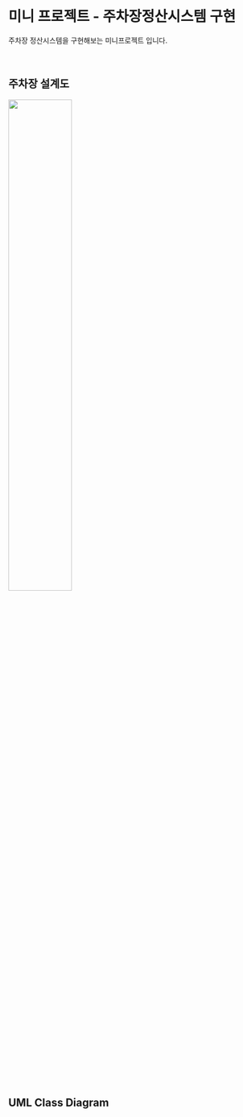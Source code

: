 # 미니 프로젝트 - 주차장정산시스템 구현

주차장 정산시스템을 구현해보는 미니프로젝트 입니다.

<br>

## 주차장 설계도

<img src="https://user-images.githubusercontent.com/58774316/110206669-75cc2380-7ec2-11eb-810a-a7dd96d7f969.jpg" width="50%">

## UML Class Diagram

